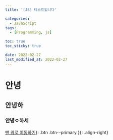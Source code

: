 ```yaml
---
title: '[JS] 테스트입니다'

categories:
  - JavaScript
tags:
  - [Programming, js]

toc: true
toc_sticky: true

date: 2022-02-27
last_modified_at: 2022-02-27
---
```


# 안녕

## 안녕하

### 안녕ㅇ하세

[맨 위로 이동하기](#){: .btn .btn--primary }{: .align-right}
